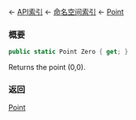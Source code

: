 ← [API索引](Api-Index) ← [命名空间索引](Namespace-Index) ← [Point](VRageMath.Point)

### 概要

```csharp
public static Point Zero { get; }
```

Returns the point (0,0).

### 返回

[Point](VRageMath.Point)


